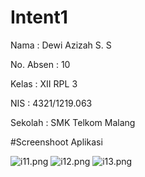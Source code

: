 # Intent1

Nama : Dewi Azizah S. S

No. Absen : 10

Kelas : XII RPL 3

NIS : 4321/1219.063

Sekolah : SMK Telkom Malang

#Screenshoot Aplikasi

![i11.png](https://docs.google.com/uc?id=0BxP7RiZ49wJjRUxnMG1qdjQyRVE)
![i12.png](https://docs.google.com/uc?id=0BxP7RiZ49wJjRGctWTVkYllwMTQ)
![i13.png](https://docs.google.com/uc?id=0BxP7RiZ49wJjbnI0RVJxYV93a00)
